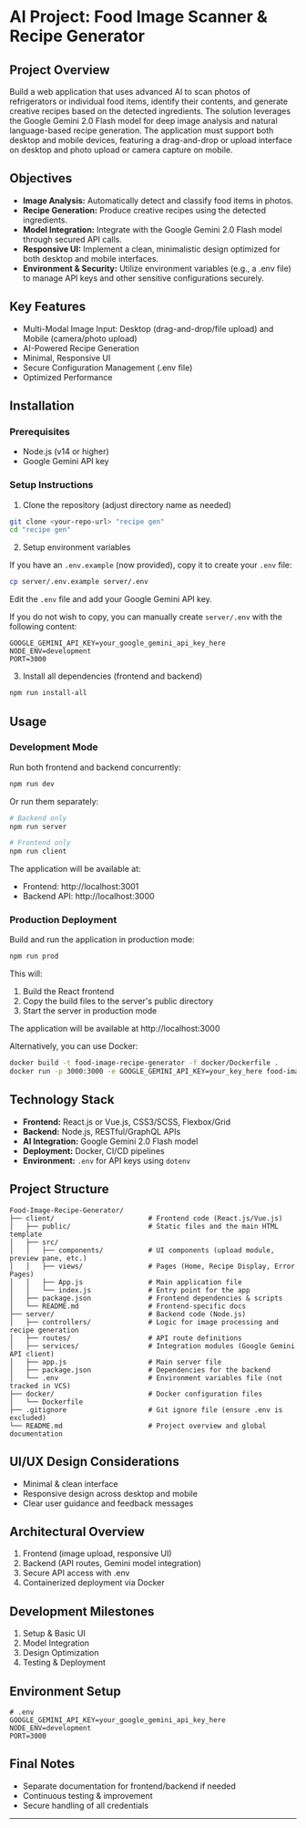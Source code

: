 # AI Project: Food Image Scanner & Recipe Generator

## Project Overview
Build a web application that uses advanced AI to scan photos of refrigerators or individual food items, identify their contents, and generate creative recipes based on the detected ingredients. The solution leverages the Google Gemini 2.0 Flash model for deep image analysis and natural language-based recipe generation. The application must support both desktop and mobile devices, featuring a drag-and-drop or upload interface on desktop and photo upload or camera capture on mobile.

## Objectives
- **Image Analysis:** Automatically detect and classify food items in photos.
- **Recipe Generation:** Produce creative recipes using the detected ingredients.
- **Model Integration:** Integrate with the Google Gemini 2.0 Flash model through secured API calls.
- **Responsive UI:** Implement a clean, minimalistic design optimized for both desktop and mobile interfaces.
- **Environment & Security:** Utilize environment variables (e.g., a .env file) to manage API keys and other sensitive configurations securely.

## Key Features
- Multi-Modal Image Input: Desktop (drag-and-drop/file upload) and Mobile (camera/photo upload)
- AI-Powered Recipe Generation
- Minimal, Responsive UI
- Secure Configuration Management (.env file)
- Optimized Performance

## Installation

### Prerequisites
- Node.js (v14 or higher)
- Google Gemini API key

### Setup Instructions

1. Clone the repository (adjust directory name as needed)
```bash
git clone <your-repo-url> "recipe gen"
cd "recipe gen"
```

2. Setup environment variables

If you have an `.env.example` (now provided), copy it to create your `.env` file:
```bash
cp server/.env.example server/.env
```
Edit the `.env` file and add your Google Gemini API key.

If you do not wish to copy, you can manually create `server/.env` with the following content:
```env
GOOGLE_GEMINI_API_KEY=your_google_gemini_api_key_here
NODE_ENV=development
PORT=3000
```

3. Install all dependencies (frontend and backend)
```bash
npm run install-all
```

## Usage

### Development Mode

Run both frontend and backend concurrently:
```bash
npm run dev
```

Or run them separately:
```bash
# Backend only
npm run server

# Frontend only
npm run client
```

The application will be available at:
- Frontend: http://localhost:3001
- Backend API: http://localhost:3000

### Production Deployment

Build and run the application in production mode:
```bash
npm run prod
```

This will:
1. Build the React frontend
2. Copy the build files to the server's public directory
3. Start the server in production mode

The application will be available at http://localhost:3000

Alternatively, you can use Docker:
```bash
docker build -t food-image-recipe-generator -f docker/Dockerfile .
docker run -p 3000:3000 -e GOOGLE_GEMINI_API_KEY=your_key_here food-image-recipe-generator
```

## Technology Stack
- **Frontend:** React.js or Vue.js, CSS3/SCSS, Flexbox/Grid
- **Backend:** Node.js, RESTful/GraphQL APIs
- **AI Integration:** Google Gemini 2.0 Flash model
- **Deployment:** Docker, CI/CD pipelines
- **Environment:** `.env` for API keys using `dotenv`

## Project Structure
```
Food-Image-Recipe-Generator/
├── client/                       # Frontend code (React.js/Vue.js)
│   ├── public/                   # Static files and the main HTML template
│   ├── src/
│   │   ├── components/           # UI components (upload module, preview pane, etc.)
│   │   ├── views/                # Pages (Home, Recipe Display, Error Pages)
│   │   ├── App.js                # Main application file
│   │   └── index.js              # Entry point for the app
│   ├── package.json              # Frontend dependencies & scripts
│   └── README.md                 # Frontend-specific docs
├── server/                       # Backend code (Node.js)
│   ├── controllers/              # Logic for image processing and recipe generation
│   ├── routes/                   # API route definitions
│   ├── services/                 # Integration modules (Google Gemini API client)
│   ├── app.js                    # Main server file
│   ├── package.json              # Dependencies for the backend
│   └── .env                      # Environment variables file (not tracked in VCS)
├── docker/                       # Docker configuration files
│   └── Dockerfile
├── .gitignore                    # Git ignore file (ensure .env is excluded)
└── README.md                     # Project overview and global documentation
```

## UI/UX Design Considerations
- Minimal & clean interface
- Responsive design across desktop and mobile
- Clear user guidance and feedback messages

## Architectural Overview
1. Frontend (image upload, responsive UI)
2. Backend (API routes, Gemini model integration)
3. Secure API access with .env
4. Containerized deployment via Docker

## Development Milestones
1. Setup & Basic UI
2. Model Integration
3. Design Optimization
4. Testing & Deployment

## Environment Setup
```
# .env
GOOGLE_GEMINI_API_KEY=your_google_gemini_api_key_here
NODE_ENV=development
PORT=3000
```

## Final Notes
- Separate documentation for frontend/backend if needed
- Continuous testing & improvement
- Secure handling of all credentials

---
